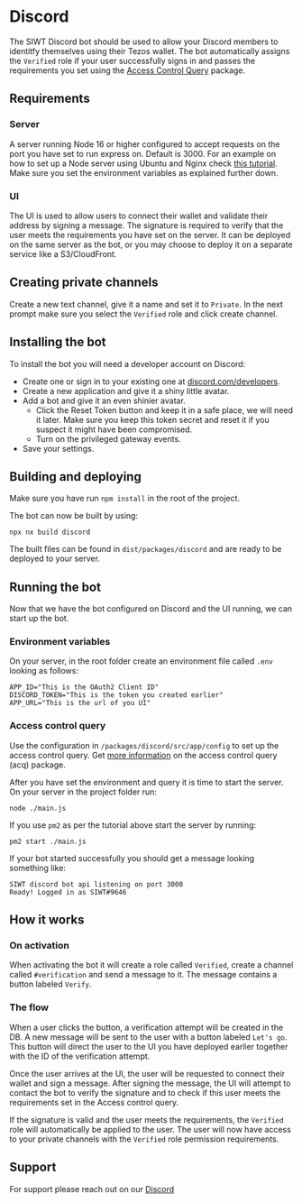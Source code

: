 # Discord

The SIWT Discord bot should be used to allow your Discord members to identitfy themselves using their Tezos wallet. The bot automatically assigns the `Verified` role if your user successfully signs in and passes the requirements you set using the [Access Control Query](https://github.com/StakeNow/SIWT/tree/develop/packages/acq) package.

## Requirements

### Server

A server running Node 16 or higher configured to accept requests on the port you have set to run express on. Default is 3000.
For an example on how to set up a Node server using Ubuntu and Nginx check [this tutorial](https://www.digitalocean.com/community/tutorials/how-to-set-up-a-node-js-application-for-production-on-ubuntu-18-04). Make sure you set the environment variables as explained further down.

### UI

The UI is used to allow users to connect their wallet and validate their address by signing a message. The signature is required to verify that the user meets the requirements you have set on the server. It can be deployed on the same server as the bot, or you may choose to deploy it on a separate service like a S3/CloudFront.

## Creating private channels

Create a new text channel, give it a name and set it to `Private`.
In the next prompt make sure you select the `Verified` role and click create channel.

## Installing the bot

To install the bot you will need a developer account on Discord:

- Create one or sign in to your existing one at [discord.com/developers](https://discord.com/developers).
- Create a new application and give it a shiny little avatar.
- Add a bot and give it an even shinier avatar.
  - Click the Reset Token button and keep it in a safe place, we will need it later. Make sure you keep this token secret and reset it if you suspect it might have been compromised.
  - Turn on the privileged gateway events.
- Save your settings.

## Building and deploying

Make sure you have run `npm install` in the root of the project.

The bot can now be built by using:

```
npx nx build discord
```

The built files can be found in `dist/packages/discord` and are ready to be deployed to your server.

## Running the bot

Now that we have the bot configured on Discord and the UI running, we can start up the bot.

### Environment variables

On your server, in the root folder create an environment file called `.env` looking as follows:

```
APP_ID="This is the OAuth2 Client ID"
DISCORD_TOKEN="This is the token you created earlier"
APP_URL="This is the url of you UI"
```

### Access control query

Use the configuration in `/packages/discord/src/app/config` to set up the access control query. Get [more information](https://github.com/StakeNow/SIWT/tree/develop/packages/acq) on the access control query (acq) package.

After you have set the environment and query it is time to start the server.
On your server in the project folder run:

```
node ./main.js
```

If you use `pm2` as per the tutorial above start the server by running:

```
pm2 start ./main.js
```

If your bot started successfully you should get a message looking something like:

```
SIWT discord bot api listening on port 3000
Ready! Logged in as SIWT#9646
```

## How it works

### On activation

When activating the bot it will create a role called `Verified`, create a channel called `#verification` and send a message to it.
The message contains a button labeled `Verify`.

### The flow

When a user clicks the button, a verification attempt will be created in the DB.
A new message will be sent to the user with a button labeled `Let's go`.
This button will direct the user to the UI you have deployed earlier together with the ID of the verification attempt.

Once the user arrives at the UI, the user will be requested to connect their wallet and sign a message.
After signing the message, the UI will attempt to contact the bot to verify the signature and to check if this user meets
the requirements set in the Access control query.

If the signature is valid and the user meets the requirements, the `Verified` role will automatically be applied to the user.
The user will now have access to your private channels with the `Verified` role permission requirements.

## Support

For support please reach out on our [Discord](https://discord.com/invite/6J3bjhkpxm?utm_source=GH&utm_medium=GH&utm_campaign=GH)
